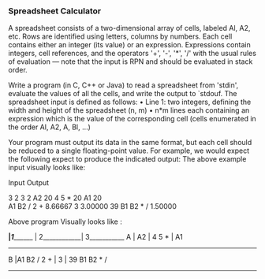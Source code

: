 ### Spreadsheet Calculator 

A spreadsheet consists of a two-dimensional array of cells, labeled Al, A2, etc. Rows are identified using letters, columns by numbers. Each cell contains either an integer (its value) or an expression. Expressions contain integers, cell references, and the operators '+', '-', '*', '/' with the usual rules of evaluation — note that the input is RPN and should be evaluated in stack order. 

Write a program (in C, C++ or Java) to read a spreadsheet from 'stdin', evaluate the values of all the cells, and write the output to `stdouf. 
The spreadsheet input is defined as follows: 
	• Line 1: two integers, defining the width and height of the spreadsheet (n, m) 
	• n*m lines each containing an expression which is the value of the corresponding cell (cells enumerated in the order Al, A2, A<n>, Bl, ...) 

Your program must output its data in the same format, but each cell should be reduced to a single floating-point value. For example, we would expect the following expect to produce the indicated output: 
The above example input visually looks like: 

Input					Output

3 2 					3 2
A2 					20
4 5 *					20
A1					20	
A1 B2 / 2 +				8.66667
3					3.00000
39 B1 B2 * /				1.50000


Above program Visually looks like :

__|_1_________ | 2____________| 3___________
A | A2	       | 4 5 *	      | A1
____________________________________________
B |A1 B2 / 2 + | 3	      | 39 B1 B2 * /
____________________________________________
